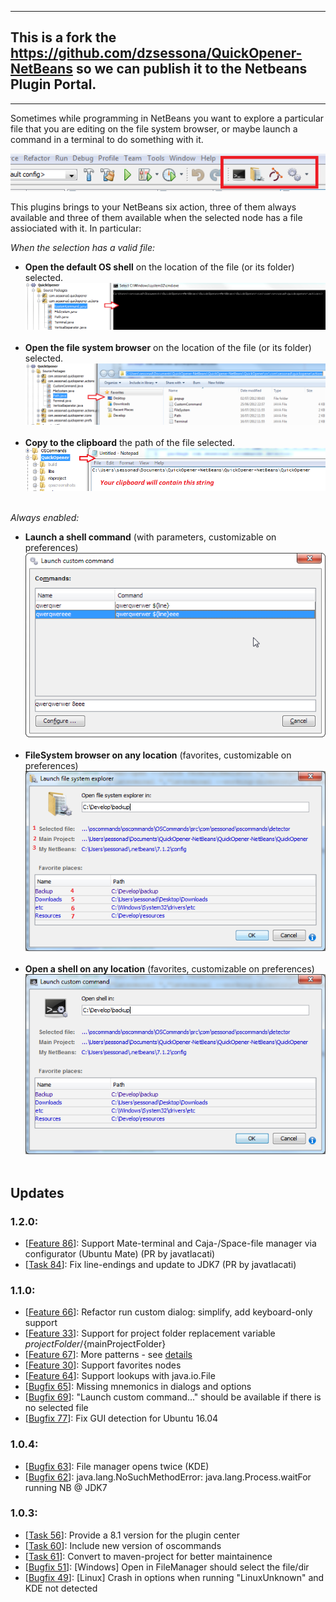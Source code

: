 ___

## This is a fork the https://github.com/dzsessona/QuickOpener-NetBeans so we can publish it to the Netbeans Plugin Portal.
___

Sometimes while programming in NetBeans you want to explore a particular file that you are editing on the file system browser, or maybe launch a command in a terminal to do something with it.

![Plugin toolbar](https://raw.githubusercontent.com/drkunibar/QuickOpener-NetBeans/master/qoscreenshots/shot2.png)

This plugins brings to your NetBeans six action, three of them always available and three of them available when the selected node has a file assiociated with it. In particular:

_When the selection has a valid file:_

* **Open the default OS shell** on the location of the file (or its folder) selected.
![icon](https://raw.githubusercontent.com/drkunibar/QuickOpener-NetBeans/master/qoscreenshots/shot7.PNG)&nbsp;
* **Open the file system browser** on the location of the file (or its folder) selected.
![icon](https://raw.githubusercontent.com/drkunibar/QuickOpener-NetBeans/master/qoscreenshots/shot8.png)&nbsp;
* **Copy to the clipboard** the path of the file selected.
![icon](https://raw.githubusercontent.com/drkunibar/QuickOpener-NetBeans/master/qoscreenshots/shot9.PNG)&nbsp;

_Always enabled:_

* **Launch a shell command** (with parameters, customizable on preferences) ![icon](https://raw.githubusercontent.com/drkunibar/QuickOpener-NetBeans/master/qoscreenshots/launch.png)&nbsp;
* **FileSystem browser on any location** (favorites, customizable on preferences)
![icon](https://raw.githubusercontent.com/drkunibar/QuickOpener-NetBeans/master/qoscreenshots/shot10.png)&nbsp;
* **Open a shell on any location** (favorites, customizable on preferences)
![icon](https://raw.githubusercontent.com/drkunibar/QuickOpener-NetBeans/master/qoscreenshots/shot11.png)&nbsp;

## Updates

### 1.2.0:

* \[[Feature 86](https://github.com/dzsessona/QuickOpener-NetBeans/pull/86)\]: Support Mate-terminal and Caja-/Space-file manager via configurator (Ubuntu Mate) (PR by javatlacati)
* \[[Task 84](https://github.com/dzsessona/QuickOpener-NetBeans/pull/84)\]: Fix line-endings and update to JDK7 (PR by javatlacati)


### 1.1.0:
* [[Feature 66](https://github.com/dzsessona/QuickOpener-NetBeans/issues/66)]: Refactor run custom dialog: simplify, add keyboard-only support
* [[Feature 33](https://github.com/dzsessona/QuickOpener-NetBeans/issues/33)]: Support for project folder replacement variable ${projectFolder}/${mainProjectFolder}
* [[Feature 67](https://github.com/dzsessona/QuickOpener-NetBeans/issues/67)]: More patterns - see <a href="https://github.com/dzsessona/QuickOpener-NetBeans/issues/67">details</a>
* [[Feature 30](https://github.com/dzsessona/QuickOpener-NetBeans/issues/30)]: Support favorites nodes
* [[Feature 64](https://github.com/dzsessona/QuickOpener-NetBeans/issues/64)]: Support lookups with java.io.File
* [[Bugfix 65](https://github.com/dzsessona/QuickOpener-NetBeans/issues/65)]: Missing mnemonics in dialogs and options
* [[Bugfix 69](https://github.com/dzsessona/QuickOpener-NetBeans/issues/69)]: "Launch custom command..." should be available if there is no selected file
* [[Bugfix 77](https://github.com/dzsessona/QuickOpener-NetBeans/issues/77)]: Fix GUI detection for Ubuntu 16.04

### 1.0.4:
* [[Bugfix 63](https://github.com/dzsessona/QuickOpener-NetBeans/issues/63)]: File manager opens twice (KDE)
* [[Bugfix 62](https://github.com/dzsessona/QuickOpener-NetBeans/issues/62)]: java.lang.NoSuchMethodError: java.lang.Process.waitFor running NB @ JDK7
 
### 1.0.3:
* [[Task 56](https://github.com/dzsessona/QuickOpener-NetBeans/issues/56)]: Provide a 8.1 version for the plugin center
* [[Task 60](https://github.com/dzsessona/QuickOpener-NetBeans/issues/60)]: Include new version of oscommands
* [[Task 61](https://github.com/dzsessona/QuickOpener-NetBeans/issues/61)]: Convert to maven-project for better maintainence
* [[Bugfix 51](https://github.com/dzsessona/QuickOpener-NetBeans/issues/51)]: [Windows] Open in FileManager should select the file/dir
* [[Bugfix 49](https://github.com/dzsessona/QuickOpener-NetBeans/issues/49)]: [Linux] Crash in options when running "LinuxUnknown" and KDE not detected
 